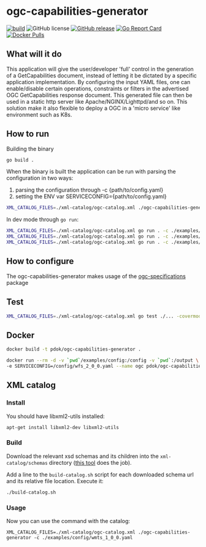 # ogc-capabilities-generator

[![build](https://github.com/PDOK/ogc-capabilities-generator/actions/workflows/go.yml/badge.svg)](https://github.com/PDOK/ogc-capabilities-generator/actions/workflows/go.yml)
![GitHub
license](https://img.shields.io/github/license/PDOK/ogc-capabilities-generator)
[![GitHub
release](https://img.shields.io/github/release/PDOK/ogc-capabilities-generator.svg)](https://github.com/PDOK/ogc-capabilities-generator/releases)
[![Go Report
Card](https://goreportcard.com/badge/PDOK/ogc-capabilities-generator)](https://goreportcard.com/report/PDOK/ogc-capabilities-generator)
[![Docker
Pulls](https://img.shields.io/docker/pulls/pdok/ogc-capabilities-gen.svg)](https://hub.docker.com/r/pdok/ogc-capabilities-gen)

## What will it do

This application will give the user/developer 'full' control in the generation
of a GetCapabilities document, instead of letting it be dictated by a specific
application implementation. By configuring the input YAML files, one can
enable/disable certain operations, constraints or filters in the advertised OGC
GetCapabilities response document. This generated file can then be used in a
static http server like Apache/NGINX/Lighttpd/and so on. This solution make it
also flexible to deploy a OGC in a 'micro service' like environment such as K8s.

## How to run

Building the binary

```sh
go build .
```

When the binary is built the application can be run with parsing the
configuration in two ways:

1. parsing the configuration through -c {path/to/config.yaml}
2. setting the ENV var SERVICECONFIG={path/to/config.yaml}

```sh
XML_CATALOG_FILES=./xml-catalog/ogc-catalog.xml ./ogc-capabilities-generator -c ./examples/config/wmts_1_0_0.yaml
```

In dev mode through `go run`:

```sh
XML_CATALOG_FILES=./xml-catalog/ogc-catalog.xml go run . -c ./examples/config/wms_1_3_0.yaml
XML_CATALOG_FILES=./xml-catalog/ogc-catalog.xml go run . -c ./examples/config/wfs_2_0_0.yaml
XML_CATALOG_FILES=./xml-catalog/ogc-catalog.xml go run . -c ./examples/config/wmts_1_0_0.yaml
```

## How to configure

The ogc-capabilities-generator makes usage of the
[ogc-specifications](https://github.com/PDOK/ogc-specifications) package

## Test

```sh
XML_CATALOG_FILES=./xml-catalog/ogc-catalog.xml go test ./... -covermode=atomic -v
```

## Docker

```sh
docker build -t pdok/ogc-capabilities-generator .

docker run --rm -d -v `pwd`/examples/config:/config -v `pwd`:/output \
-e SERVICECONFIG=/config/wfs_2_0_0.yaml --name ogc pdok/ogc-capabilities-generator
```


## XML catalog

### Install
You should have libxml2-utils installed: 

```shell
apt-get install libxml2-dev libxml2-utils
```

### Build

Download the relevant xsd schemas and its children into the `xml-catalog/schemas` directory
([this tool](https://github.com/n-a-t-e/xsd_download) does the job).

Add a line to the `build-catalog.sh` script for each downloaded schema url and its relative file location.
Execute it:

```shell
./build-catalog.sh
```

### Usage
Now you can use the command with the catalog:

```
XML_CATALOG_FILES=./xml-catalog/ogc-catalog.xml ./ogc-capabilities-generator -c ./examples/config/wmts_1_0_0.yaml
```
